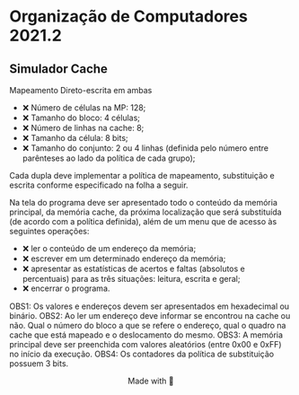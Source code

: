 # Organização de Computadores 2021.2

## Simulador Cache
Mapeamento Direto-escrita em ambas

- ❌ Número de células na MP: 128;
- ❌ Tamanho do bloco: 4 células;
- ❌ Número de linhas na cache: 8;
- ❌ Tamanho da célula: 8 bits;
- ❌ Tamanho do conjunto: 2 ou 4 linhas (definida pelo número entre parênteses ao lado da política de cada grupo);

Cada dupla deve implementar a política de mapeamento, substituição e escrita conforme especificado na folha a seguir.

Na tela do programa deve ser apresentado todo o conteúdo da memória principal, da memória cache, da próxima localização que será substituída (de acordo com a política definida), além de um menu que de acesso às seguintes operações:
- ❌ ler o conteúdo de um endereço da memória;
- ❌ escrever em um determinado endereço da memória;
- ❌ apresentar as estatísticas de acertos e faltas (absolutos e percentuais) para as três situações: leitura, escrita e geral;
- ❌ encerrar o programa.

OBS1: Os valores e endereços devem ser apresentados em hexadecimal ou binário.
OBS2: Ao ler um endereço deve informar se encontrou na cache ou não. Qual o
número do bloco a que se refere o endereço, qual o quadro na cache que está
mapeado e o deslocamento do mesmo.
OBS3: A memória principal deve ser preenchida com valores aleatórios (entre 0x00 e
0xFF) no início da execução.
OBS4: Os contadores da política de substituição possuem 3 bits.

<p align="center">
  Made with 🤔
</p>

